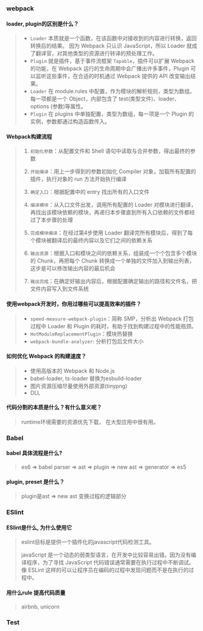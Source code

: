 ### webpack

#### loader, plugin的区别是什么？

> - `Loader` 本质就是一个函数，在该函数中对接收到的内容进行转换，返回转换后的结果。 因为 Webpack 只认识 JavaScript，所以 Loader 就成了翻译官，对其他类型的资源进行转译的预处理工作。
> - `Plugin` 就是插件，基于事件流框架 `Tapable`，插件可以扩展 Webpack 的功能，在 Webpack 运行的生命周期中会广播出许多事件，Plugin 可以监听这些事件，在合适的时机通过 Webpack 提供的 API 改变输出结果。
> - `Loader` 在 module.rules 中配置，作为模块的解析规则，类型为数组。每一项都是一个 Object，内部包含了 test(类型文件)、loader、options (参数)等属性。
> - `Plugin` 在 plugins 中单独配置，类型为数组，每一项是一个 Plugin 的实例，参数都通过构造函数传入。



#### Webpack构建流程

> 1. `初始化参数`：从配置文件和 Shell 语句中读取与合并参数，得出最终的参数
> 2. `开始编译`：用上一步得到的参数初始化 Compiler 对象，加载所有配置的插件，执行对象的 run 方法开始执行编译
>
> 3. `确定入口`：根据配置中的 entry 找出所有的入口文件
>
> 4. `编译模块`：从入口文件出发，调用所有配置的 Loader 对模块进行翻译，再找出该模块依赖的模块，再递归本步骤直到所有入口依赖的文件都经过了本步骤的处理
> 5. `完成模块编译`：在经过第4步使用 Loader 翻译完所有模块后，得到了每个模块被翻译后的最终内容以及它们之间的依赖关系
>
> 6. `输出资源`：根据入口和模块之间的依赖关系，组装成一个个包含多个模块的 Chunk，再把每个 Chunk 转换成一个单独的文件加入到输出列表，这步是可以修改输出内容的最后机会
>
> 7. `输出完成`：在确定好输出内容后，根据配置确定输出的路径和文件名，把文件内容写入到文件系统



#### 使用webpack开发时，你用过哪些可以提高效率的插件？

> - `speed-measure-webpack-plugin`：简称 SMP，分析出 Webpack 打包过程中 Loader 和 Plugin 的耗时，有助于找到构建过程中的性能瓶颈。
> - `HotModuleReplacementPlugin`：模块热替换
> - `webpack-bundle-analyzer`: 分析打包后文件大小



#### 如何优化 Webpack 的构建速度？

>- 使用高版本的 Webpack 和 Node.js
>- babel-loader, ts-loader 替换为esbuild-loader
>- 图片资源压缩尽量使用外部资源(tinypng)
>- DLL



#### 代码分割的本质是什么？有什么意义呢？

> runtime环境需要的资源优先下载， 在大型应用中很有用。





### Babel

#### babel 具体流程是什么?

> es6 => babel parser => ast => plugin => new ast => generator => es5



#### plugin, preset 是什么？

> plugin是ast => new ast 变换过程的逻辑部分  





### ESlint

#### ESlint是什么, 为什么使用它

> eslint目标是提供一个插件化的javascript代码检测工具。
>
> javaScript 是一个动态的弱类型语言，在开发中比较容易出错。因为没有编译程序，为了寻找 JavaScript 代码错误通常需要在执行过程中不断调试。像 ESLint 这样的可以让程序员在编码的过程中发现问题而不是在执行的过程中。



#### 用什么rule 提高代码质量

> airbnb, unicorn





### Test

#### 